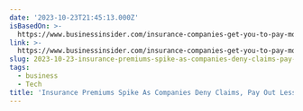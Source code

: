```yaml
---
date: '2023-10-23T21:45:13.000Z'
isBasedOn: >-
  https://www.businessinsider.com/insurance-companies-get-you-to-pay-more-deny-claims-2023-10
link: >-
  https://www.businessinsider.com/insurance-companies-get-you-to-pay-more-deny-claims-2023-10
slug: 2023-10-23-insurance-premiums-spike-as-companies-deny-claims-pay-out-less
tags:
  - business
  - Tech
title: 'Insurance Premiums Spike As Companies Deny Claims, Pay Out Less'
---
```


